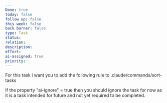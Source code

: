 ```yaml
---
Done: true
today: false
follow up: false
this week: false
back burner: false
type: Task
status:
relation:
description:
effort:
ai-assigned: true
priority:
---
```

For this task i want you to add the following rule to .claude/commands/sort-tasks

If the property "ai-ignore" = true then you should ignore the task for now as it is a task intended for future and not yet required to be completed.
